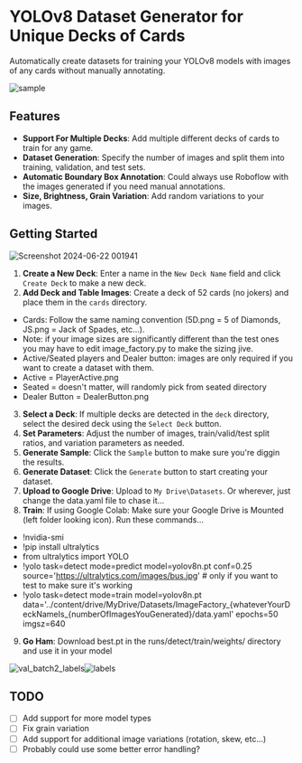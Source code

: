 # YOLOv8 Dataset Generator for Unique Decks of Cards

Automatically create datasets for training your YOLOv8 models with images of any cards without manually annotating.

![sample](https://github.com/harleynelson/ImageFactory/assets/12590891/c9602fea-fd88-4dc8-a21d-2cf1094004b6)


## Features

- **Support For Multiple Decks**: Add multiple different decks of cards to train for any game.
- **Dataset Generation**: Specify the number of images and split them into training, validation, and test sets.
- **Automatic Boundary Box Annotation**: Could always use Roboflow with the images generated if you need manual annotations.
- **Size, Brightness, Grain Variation**: Add random variations to your images.

## Getting Started

![Screenshot 2024-06-22 001941](https://github.com/harleynelson/ImageFactory/assets/12590891/d75c5dc4-3229-4661-8e8a-a2644c57b5fe)


1. **Create a New Deck**: Enter a name in the `New Deck Name` field and click `Create Deck` to make a new deck.
2. **Add Deck and Table Images**: Create a deck of 52 cards (no jokers) and place them in the `cards` directory.  
- Cards: Follow the same naming convention (5D.png = 5 of Diamonds, JS.png = Jack of Spades, etc...). 
- Note: if your image sizes are significantly different than the test ones you may have to edit image_factory.py to make the sizing jive.
- Active/Seated players and Dealer button: images are only required if you want to create a dataset with them.
- Active = PlayerActive.png
- Seated = doesn't matter, will randomly pick from seated directory
- Dealer Button = DealerButton.png
3. **Select a Deck**: If multiple decks are detected in the `deck` directory, select the desired deck using the `Select Deck` button.
4. **Set Parameters**: Adjust the number of images, train/valid/test split ratios, and variation parameters as needed.
5. **Generate Sample**: Click the `Sample` button to make sure you're diggin the results.
6. **Generate Dataset**: Click the `Generate` button to start creating your dataset.
7. **Upload to Google Drive**: Upload to `My Drive\Datasets`.  Or wherever, just change the data.yaml file to chase it...
8. **Train**: If using Google Colab: Make sure your Google Drive is Mounted (left folder looking icon).  Run these commands...
- !nvidia-smi
- !pip install ultralytics
- from ultralytics import YOLO
- !yolo task=detect mode=predict model=yolov8n.pt conf=0.25 source='https://ultralytics.com/images/bus.jpg'  # only if you want to test to make sure it's working
- !yolo task=detect mode=train model=yolov8n.pt data='../content/drive/MyDrive/Datasets/ImageFactory_{whateverYourDeckNameIs_{numberOfImagesYouGenerated}/data.yaml' epochs=50 imgsz=640 

9. **Go Ham**: Download best.pt in the runs/detect/train/weights/ directory and use it in your model

![val_batch2_labels](https://github.com/harleynelson/ImageFactory/assets/12590891/03afcd71-e51f-48f1-9b7b-eccb8ca8637b)![labels](https://github.com/harleynelson/ImageFactory/assets/12590891/0b990e35-244f-4ebd-9a5c-f1364d08771d)


## TODO
- [ ] Add support for more model types
- [ ] Fix grain variation
- [ ] Add support for additional image variations (rotation, skew, etc...)
- [ ] Probably could use some better error handling?
